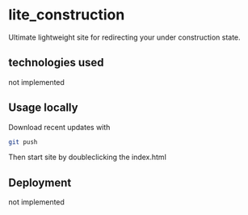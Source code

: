 # lite_construction
Ultimate lightweight site for redirecting your under construction state.


## technologies used
not implemented

## Usage locally
Download recent updates with 
```sh
git push
```

Then start site by doubleclicking the index.html


## Deployment
not implemented